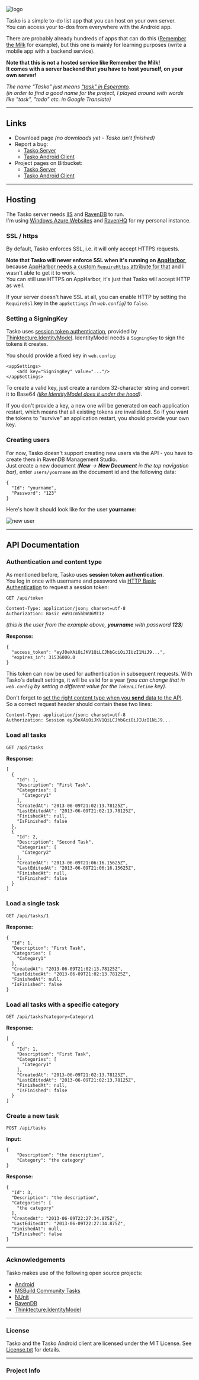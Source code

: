 ![logo](https://bitbucket.org/christianspecht/tasko/raw/tip/img/logo128x128.png)

Tasko is a simple to-do list app that you can host on your own server.  
You can access your to-dos from everywhere with the Android app.

There are probably already hundreds of apps that can do this ([Remember the Milk](http://www.rememberthemilk.com/) for example), but this one is mainly for learning purposes (write a mobile app with a backend service).

**Note that this is not a hosted service like Remember the Milk!  
It comes with a server backend that you have to host yourself, on your own server!**

*The name "Tasko" just means ["task" in Esperanto](http://translate.google.com/#en/eo/task).  
(in order to find a good name for the project, I played around with words like "task", "todo" etc. in Google Translate)*

---

## Links

- Download page *(no downloads yet - Tasko isn't finished)*
- Report a bug:
	- [Tasko Server](https://bitbucket.org/christianspecht/tasko/issues/new)
	- [Tasko Android Client](https://bitbucket.org/christianspecht/tasko-androidclient/issues/new)
- Project pages on Bitbucket:
	- [Tasko Server](https://bitbucket.org/christianspecht/tasko)	
	- [Tasko Android Client](https://bitbucket.org/christianspecht/tasko-androidclient)

---

## Hosting

The Tasko server needs [IIS](http://www.iis.net/) and [RavenDB](http://ravendb.net/) to run.  
I'm using [Windows Azure Websites](http://azure.microsoft.com/en-us/services/web-sites/) and [RavenHQ](https://www.ravenhq.com/) for my personal instance. 

### SSL / https

By default, Tasko enforces SSL, i.e. it will only accept HTTPS requests.

**Note that Tasko will never enforce SSL when it's running on [AppHarbor](https://appharbor.com/)**, because [AppHarbor needs a custom `RequireHttps` attribute for that](https://gist.github.com/geersch/7710361) and I wasn't able to get it to work.  
You can still use HTTPS on AppHarbor, it's just that Tasko will accept HTTP as well.

If your server doesn't have SSL at all, you can enable HTTP by setting the `RequireSsl` key in the `appSettings` *(in `web.config`)* to `false`.

### Setting a SigningKey

Tasko uses [session token authentication](http://leastprivilege.com/2012/06/19/session-token-support-for-asp-net-web-api/), provided by [Thinktecture.IdentityModel](http://www.nuget.org/packages/Thinktecture.IdentityModel).
IdentityModel needs a `SigningKey` to sign the tokens it creates.  
 
You should provide a fixed key in `web.config`:

	<appSettings>
		<add key="SigningKey" value="..."/>
	</appSettings>

To create a valid key, just create a random 32-character string and convert it to Base64 *([like IdentityModel does it under the hood](https://github.com/thinktecture/Thinktecture.IdentityModel.40/blob/master/IdentityModel/Thinktecture.IdentityModel/Tokens/Http/SessionTokenConfiguration.cs#L58))*.

If you don't provide a key, a new one will be generated on each application restart, which means that all existing tokens are invalidated.
So if you want the tokens to "survive" an application restart, you should provide your own key.

### Creating users

For now, Tasko doesn't support creating new users via the API - you have to create them in RavenDB Management Studio.  
Just create a new document *(**New** -> **New Document** in the top navigation bar)*, enter `users/yourname` as the document id and the following data:
	
	{
	  "Id": "yourname",
	  "Password": "123"
	}

Here's how it should look like for the user **yourname**:

![new user](https://bitbucket.org/christianspecht/tasko/raw/tip/img/newuser.png)

---

## API Documentation

### Authentication and content type

As mentioned before, Tasko uses **session token authentication**.  
You log in once with username and password via [HTTP Basic Authentication](http://en.wikipedia.org/wiki/Basic_access_authentication#Client_side) to request a session token:

	GET /api/token
	
	Content-Type: application/json; charset=utf-8
	Authorization: Basic eW91cm5hbWU6MTIz

*(this is the user from the example above, **yourname** with password **123**)*

**Response:**

	{
	  "access_token": "eyJ0eXAiOiJKV1QiLCJhbGciOiJIUzI1NiJ9...",
	  "expires_in": 31536000.0
	}

This token can now be used for authentication in subsequent requests. With Tasko's default settings, it will be valid for a year *(you can change that in `web.config` by setting a different value for the `TokenLifetime` key)*.

Don't forget to [set the right content type when you **send** data to the API](http://truncatedcodr.wordpress.com/2012/09/05/asp-net-web-api-always-set-content-type/).  
So a correct request header should contain these two lines:

	Content-Type: application/json; charset=utf-8
	Authorization: Session eyJ0eXAiOiJKV1QiLCJhbGciOiJIUzI1NiJ9...



### Load all tasks

	GET /api/tasks

**Response:**

	[
	  {
	    "Id": 1,
	    "Description": "First Task",
	    "Categories": [
	      "Category1"
	    ],
	    "CreatedAt": "2013-06-09T21:02:13.78125Z",
	    "LastEditedAt": "2013-06-09T21:02:13.78125Z",
	    "FinishedAt": null,
	    "IsFinished": false
	  },
	  {
	    "Id": 2,
	    "Description": "Second Task",
	    "Categories": [
	      "Category2"
	    ],
	    "CreatedAt": "2013-06-09T21:06:16.15625Z",
	    "LastEditedAt": "2013-06-09T21:06:16.15625Z",
	    "FinishedAt": null,
	    "IsFinished": false
	  }
	]

### Load a single task

	GET /api/tasks/1

**Response:**

	{
	  "Id": 1,
	  "Description": "First Task",
	  "Categories": [
	    "Category1"
	  ],
	  "CreatedAt": "2013-06-09T21:02:13.78125Z",
	  "LastEditedAt": "2013-06-09T21:02:13.78125Z",
	  "FinishedAt": null,
	  "IsFinished": false
	}

### Load all tasks with a specific category

	GET /api/tasks?category=Category1

**Response:**

	[
	  {
	    "Id": 1,
	    "Description": "First Task",
	    "Categories": [
	      "Category1"
	    ],
	    "CreatedAt": "2013-06-09T21:02:13.78125Z",
	    "LastEditedAt": "2013-06-09T21:02:13.78125Z",
	    "FinishedAt": null,
	    "IsFinished": false
	  }
	]

### Create a new task

	POST /api/tasks 

**Input:**

	{
		"Description": "the description",
		"Category": "the category"
	}

**Response:**

	{
	  "Id": 3,
	  "Description": "the description",
	  "Categories": [
	    "the category"
	  ],
	  "CreatedAt": "2013-06-09T22:27:34.875Z",
	  "LastEditedAt": "2013-06-09T22:27:34.875Z",
	  "FinishedAt": null,
	  "IsFinished": false
	}
	

---

### Acknowledgements

Tasko makes use of the following open source projects:

- [Android](http://www.android.com/)
- [MSBuild Community Tasks](https://github.com/loresoft/msbuildtasks)
- [NUnit](http://nunit.org/)
- [RavenDB](http://ravendb.net/)
- [Thinktecture.IdentityModel](http://www.nuget.org/packages/Thinktecture.IdentityModel)

<a name="license"></a>

---

### License

Tasko and the Tasko Android client are licensed under the MIT License. See [License.txt](https://bitbucket.org/christianspecht/tasko/raw/tip/License.txt) for details.

---

### Project Info

<script type="text/javascript" src="http://www.ohloh.net/p/633484/widgets/project_basic_stats.js"></script>  
<script type="text/javascript" src="http://www.ohloh.net/p/633484/widgets/project_languages.js"></script>